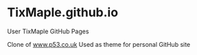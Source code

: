 TixMaple.github.io
==================

User TixMaple GitHub Pages

Clone of www.p53.co.uk
Used as theme for personal GitHub site

